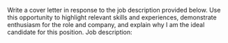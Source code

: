Write a cover letter in response to the job description provided below. Use this opportunity to highlight relevant skills and experiences, demonstrate enthusiasm for the role and company, and explain why I am the ideal candidate for this position. Job description:
